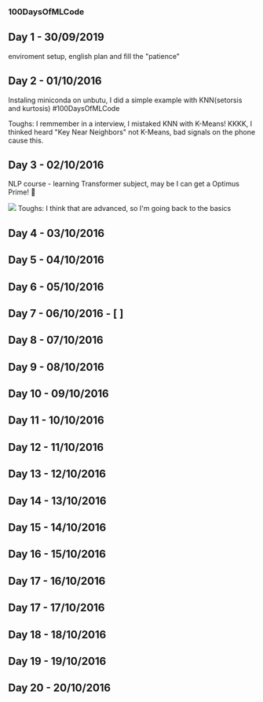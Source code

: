 
### 100DaysOfMLCode


## Day 1 - 30/09/2019
enviroment setup, english plan and fill the "patience"

## Day 2 - 01/10/2016
Instaling miniconda on unbutu, I did a simple example with KNN(setorsis and kurtosis)
#100DaysOfMLCode

Toughs: I remmember in a interview, I mistaked KNN with K-Means! KKKK, I thinked heard "Key Near Neighbors" not K-Means, bad signals on the 
phone cause this.

## Day 3 - 02/10/2016
NLP course - learning Transformer subject, may be I can get a Optimus Prime! 👾

<image src="./img/0001.jpg">
Toughs: I think that are advanced, so I'm going back to the basics
  
## Day 4 - 03/10/2016
  
## Day 5 - 04/10/2016
 
## Day 6 - 05/10/2016

## Day 7 -  06/10/2016 - [ ]
## Day 8 -  07/10/2016
## Day 9 -  08/10/2016
## Day 10 - 09/10/2016
## Day 11 - 10/10/2016
## Day 12 - 11/10/2016
## Day 13 - 12/10/2016
## Day 14 - 13/10/2016
## Day 15 - 14/10/2016
## Day 16 - 15/10/2016
## Day 17 - 16/10/2016
## Day 17 - 17/10/2016
## Day 18 - 18/10/2016
## Day 19 - 19/10/2016
## Day 20 - 20/10/2016





